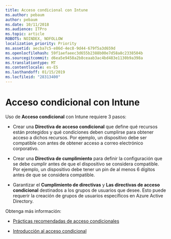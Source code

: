 ```yaml
---
title: Acceso condicional con Intune
ms.author: pebaum
author: pebaum
ms.date: 10/11/2018
ms.audience: ITPro
ms.topic: article
ROBOTS: NOINDEX, NOFOLLOW
localization_priority: Priority
ms.assetid: aecba7c5-e86d-4ec8-9d44-679f5a3d659d
ms.openlocfilehash: 59f1aefaeec3d655b2388b00e7d58a8c2338504b
ms.sourcegitcommit: d6ea5e9458a2b8ceaab3ac4bd483e1130b9a398a
ms.translationtype: MT
ms.contentlocale: es-ES
ms.lasthandoff: 01/15/2019
ms.locfileid: "28313400"
---
```

# <a name="conditional-access-with-intune"></a>Acceso condicional con Intune

Uso de **Acceso condicional** con Intune requiere 3 pasos: 
  
- Crear una **Directiva de acceso condicional** que define qué recursos están protegidos y qué condiciones deben cumplirse para obtener acceso a dichos recursos. Por ejemplo, un dispositivo debe ser compatible con antes de obtener acceso a correo electrónico corporativo. 
    
- Crear una **Directiva de cumplimiento** para definir la configuración que se debe cumplir antes de que el dispositivo se considera compatible. Por ejemplo, un dispositivo debe tener un pin de al menos 6 dígitos antes de que se considera compatible. 
    
- Garantizar el **Cumplimiento de directivas** y **Las directivas de acceso condicional** destinados a los grupos de usuarios que desee. Esto puede requerir la creación de grupos de usuarios específicos en Azure Active Directory. 
    
Obtenga más información:
  
- [Prácticas recomendadas de acceso condicionales](https://docs.microsoft.com/en-us/azure/active-directory/conditional-access/best-practices)
    
- [Introducción al acceso condicional](https://docs.microsoft.com/en-us/azure/active-directory/active-directory-conditional-access-azure-portal-get-started)
    

